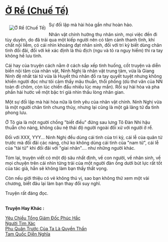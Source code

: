 <a href="https://utruyen.com/o-re-chue-te/4569/" title="Ở Rể (Chuế Tế)"><h1>Ở Rể (Chuế Tế)</h1></a><div style="display:table"><img align="right" style="float: left; padding: 10px;" src="https://utruyen.com/images/story/200x260/o-re-chue-te.jpg" alt="Ở Rể (Chuế Tế)">Sự đối lập mà hài hòa gần như hoàn hảo. <p></p>Nhân vật chính hưởng thụ nhân sinh, mọi việc đến đi tùy duyên, do đã trải qua một kiếp người nên có tâm cảnh thanh tĩnh, khí chất nội liễm, có cái nhìn khoáng đạt nhân sinh, đối với tri kỷ biết dùng chân tình đối đãi, đối với kẻ xác định là thù địch (ngu và tỏ ra nguy hiểm) thì ra tay không hề lưu tình.<p></p>Cái hay của truyện cách nằm ở cách sắp xếp tình huống, cốt truyện và diễn biến nội tâm của nhân vật, Ninh Nghị là nhân vật trung tâm, vừa là Giang Ninh đệ nhất tài tử vừa là Huyết thủ nhân đồ ra tay quyết tuyệt nhưng không khiến người đọc như tôi cảm thấy mâu thuẫn, thổi phồng (dù thơ văn của NN toàn đi chôm, còn lúc chiến đấu nhiều lúc may mắn). Rồi sự hài hòa và pha phần hài hước về một bậc trí giả nhìn thấu lòng nhân gian.<p></p>Một sự đối lập mà hài hòa nữa là tình yêu của nhân vật chính. Ninh Nghị vừa là một người chân tình chung thủy, nhưng lại cũng là một gã lãng tử đa tình phong lưu.<p></p>Ở Tô gia là một người chồng "biết điều" đứng sau lưng Tô Đàn Nhi hậu thuẫn cho nàng, không câu nệ thái độ người ngoài đối xử với người ở rể.<p></p>Đối với XXX, YYY... Ninh Nghị đều dùng cái tình của tri kỷ, cái lễ của quân tử trước mà đối đãi các nàng, chứ ko không dùng cái tình của "nam tử", cái lễ của "tài tử" khi đối đãi với "giai nhân".... như những người khác.<p></p>Tóm lại, truyện viết có một độ sâu nhất định, về con người, về nhân sinh, về mọi chuyện trên cái nhìn từng trải của một người đàn ông dưới bút lực rất tốt của tác giả, hẳn sẽ không làm bạn thấy thất vọng.<p></p>Còn nếu giới thiệu có vẻ không thú vị, sao bạn không thử xem một vài chương, biết đâu lại làm bạn thay đổi suy nghĩ.<p></p><p></p>Truyện rất đáng đọc.</div><p><br><b>Truyện Hay Khác :</b></p><a href="https://utruyen.com/yeu-chieu-tong-giam-doc-phuc-hac/15631/" alt="Yêu Chiều Tổng Giám Đốc Phúc Hắc">Yêu Chiều Tổng Giám Đốc Phúc Hắc</a><br/><a href="https://github.com/quanluxury/truyenhot/tree/master/truyenhay/16889/" alt="Người Tìm Xác">Người Tìm Xác</a><br/><a href="https://github.com/quanluxury/ngontinhhot/tree/master/truyenhay/18911/" alt="Phu Quân Trước Của Ta Là Quyền Thần">Phu Quân Trước Của Ta Là Quyền Thần</a><br/><a href="https://truyenngontinhay.wordpress.com/2019/10/03/tam-quoc-dien-nghia/" alt="Tam Quốc Diễn Nghĩa">Tam Quốc Diễn Nghĩa</a><br/>